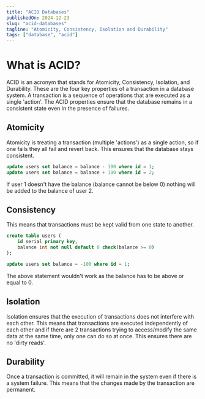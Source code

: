 ```yaml
---
title: "ACID Databases"
publishedOn: 2024-12-23
slug: "acid-databases"
tagline: "Atomicity, Consistency, Isolation and Durability"
tags: ["database", "acid"]
---
```


# What is ACID?

ACID is an acronym that stands for Atomicity, Consistency, Isolation, and
Durability. These are the four key properties of a transaction in a database
system. A transaction is a sequence of operations that are executed as a single
'action'. The ACID properties ensure that the database remains in a consistent
state even in the presence of failures.

## Atomicity

Atomicity is treating a transaction (multiple 'actions') as a single action, so
if one fails they all fail and revert back. This ensures that the database stays
consistent.

```sql
update users set balance = balance - 100 where id = 1;
update users set balance = balance + 100 where id = 2;
```

If user 1 doesn't have the balance (balance cannot be below 0) nothing will be
added to the balance of user 2.

## Consistency

This means that transactions must be kept valid from one state to another.

```sql
create table users (
    id serial primary key,
    balance int not null default 0 check(balance >= 0)
);

update users set balance = -100 where id = 1;
```

The above statement wouldn't work as the balance has to be above or equal to 0.

## Isolation

Isolation ensures that the execution of transactions does not interfere with
each other. This means that transactions are executed independently of each
other and if there are 2 transactions trying to access/modify the same data
at the same time, only one can do so at once. This ensures there are no
'dirty reads'.

## Durability

Once a transaction is committed, it will remain in the system even if there is a
system failure. This means that the changes made by the transaction are
permanent.
